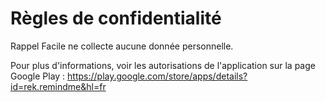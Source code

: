 # Règles de confidentialité
Rappel Facile ne collecte aucune donnée personnelle.

Pour plus d'informations, voir les autorisations de l'application sur la page Google Play : https://play.google.com/store/apps/details?id=rek.remindme&hl=fr
